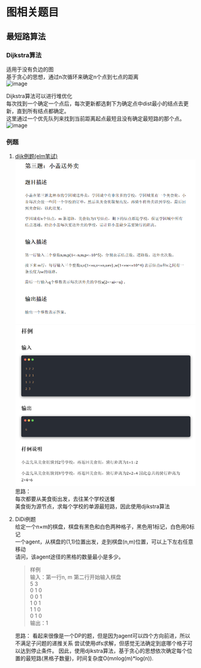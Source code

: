 # 图相关题目

## 最短路算法

### Dijkstra算法
适用于没有负边的图  
基于贪心的思想，通过n次循环来确定n个点到七点的距离  
![image](https://github.com/An-Yuhang-ace/DataStructureAndAlgrithms/assets/34471199/af145eb0-2af1-4c06-b7d4-2fa7a4c58d20)

Dijkstra算法可以进行堆优化  
每次找到一个确定一个点后，每次更新都选剩下为确定点中dist最小的结点去更新，直到所有结点都确定。  
这里通过一个优先队列来找到当前距离起点最短且没有确定最短路的那个点。  
![image](https://github.com/An-Yuhang-ace/DataStructureAndAlgrithms/assets/34471199/07eebd6c-9c84-4851-9f3c-b3d3bc0740ca)


### 例题

1. [dijk例题(elm笔试)](./example_elm.py)
  ![饿了么笔试题](./example/example_elm.png)
  ![饿了么笔试题](./example/example_elm_2.png)
  思路：  
  每次都要从美食街出发，去往某个学校送餐  
  美食街为源节点，求每个学校的单源最短路，因此使用djikstra算法

3. DiDi例题  
   给定一个n×m的棋盘，棋盘有黑色和白色两种格子，黑色用1标记，白色用0标记  
   一个agent，从棋盘的(1,1)位置出发，走到棋盘(n,m)位置，可以上下左右任意移动  
   请问，该agent途径的黑格的数量最小是多少。
   > 样例  
   输入：第一行n, m 第二行开始输入棋盘  
   5 3  
   0 1 0  
   0 0 1  
   1 0 1  
   1 1 0  
   0 1 0  
   输出：1

   思路：
   看起来很像是一个DP的题，但是因为agent可以四个方向前进，所以不满足子问题的递推关系
   尝试使用dfs求解，但感觉无法确定到底哪个格子可以达到停止条件。
   因此，使用djikstra算法，基于贪心的思想依次确定每个位置的最短路(黑格子数量)，时间复杂度O(m*n*log(m)*log(n)).
